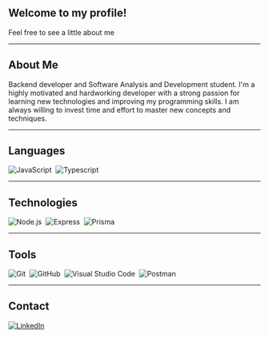 ## Welcome to my profile!

Feel free to see a little about me

---

## About Me

Backend developer and Software Analysis and Development student. I'm a highly motivated and hardworking developer with a strong passion for learning new technologies and improving my programming skills. I am always willing to invest time and effort to master new concepts and techniques.

---

## Languages

![JavaScript](https://img.shields.io/badge/-JavaScript-303030?style=for-the-badge&logo=javascript)&nbsp;
![Typescript](https://img.shields.io/badge/-Typescript-303030?style=for-the-badge&logo=Typescript)&nbsp;

---

## Technologies

![Node.js](https://img.shields.io/badge/-Node.js-303030?style=for-the-badge&logo=node.js)&nbsp;
![Express](https://img.shields.io/badge/-Express.js-303030?style=for-the-badge&logo=express)&nbsp;
![Prisma](https://img.shields.io/badge/Prisma-303030?style=for-the-badge&logo=Prisma&logoColor=white)&nbsp;


---

## Tools

![Git](https://img.shields.io/badge/-Git-303030?style=for-the-badge&logo=git)&nbsp;
![GitHub](https://img.shields.io/badge/-GitHub-303030?style=for-the-badge&logo=github)&nbsp;
![Visual Studio Code](https://img.shields.io/badge/-Visual%20Studio%20Code-303030?style=for-the-badge&logo=visual-studio-code&logoColor=007ACC)&nbsp;
![Postman](https://img.shields.io/badge/-Postman-303030?style=for-the-badge&logo=postman)&nbsp;



---

## Contact

[![LinkedIn](https://img.shields.io/badge/LinkedIn-303030?style=for-the-badge&logo=linkedin)](https://https://www.linkedin.com/in/matheus-melo-22409625b/)
